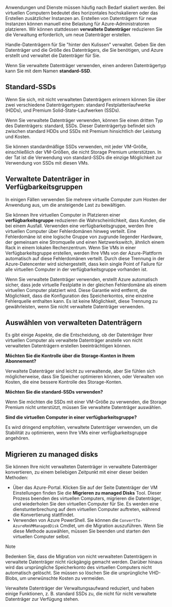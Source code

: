 Anwendungen und Dienste müssen häufig nach Bedarf skaliert werden. Bei virtuellen Computern bedeutet dies horizontales hochskalieren oder das Erstellen zusätzlicher Instanzen an. Erstellen von Datenträgern für neue Instanzen können manuell eine Belastung für Azure-Administratoren platzieren. Wir können stattdessen **verwaltete Datenträger** reduzieren Sie die Verwaltung erforderlich, um neue Datenträger erstellen.

Handle-Datenträgern für Sie "hinter den Kulissen" verwaltet. Geben Sie den Datenträger und die Größe des Datenträgers, die Sie benötigen, und Azure erstellt und verwaltet die Datenträger für Sie. 

Wenn Sie verwaltete Datenträger verwenden, einen anderen Datenträgertyp kann Sie mit dem Namen **standard-SSD**.

## <a name="standard-ssds"></a>Standard-SSDs

Wenn Sie sich, mit nicht verwalteten Datenträgern erinnern können Sie über zwei verschiedene Datenträgertypen: standard Festplattenlaufwerke (HDDs), und Premium Solid-State-Laufwerken (SSDs).

Wenn Sie verwaltete Datenträger verwenden, können Sie einen dritten Typ des Datenträgers: standard, SSDs. Dieser Datenträgertyp befindet sich zwischen standard HDDs und SSDs mit Premium hinsichtlich der Leistung und Kosten.

Sie können standardmäßige SSDs verwenden, mit jeder VM-Größe, einschließlich der VM-Größen, die nicht Storage Premium unterstützen. In der Tat ist die Verwendung von standard-SSDs die einzige Möglichkeit zur Verwendung von SSDs mit diesen VMs.

## <a name="managed-disks-in-availability-sets"></a>Verwaltete Datenträger in Verfügbarkeitsgruppen

In einigen Fällen verwenden Sie mehrere virtuelle Computer zum Hosten der Anwendung aus, um die ansteigende Last zu bewältigen.

Sie können Ihre virtuellen Computer in Platzieren einer **verfügbarkeitsgruppe** reduzieren die Wahrscheinlichkeit, dass Kunden, die bei einem Ausfall. Verwenden eine verfügbarkeitsgruppe, werden Ihre virtuellen Computer über Fehlerdomänen hinweg verteilt. Eine Fehlerdomäne ist eine logische Gruppe von zugrunde liegender Hardware, der gemeinsam eine Stromquelle und einen Netzwerkswitch, ähnlich einem Rack in einem lokalen Rechenzentrum. Wenn Sie VMs in einer Verfügbarkeitsgruppe erstellen, werden Ihre VMs von der Azure-Plattform automatisch auf diese Fehlerdomänen verteilt. Durch diese Trennung in der Azure-Datencenter wird sichergestellt, dass kein single Point of Failure für alle virtuellen Computer in der verfügbarkeitsgruppe vorhanden ist.

Wenn Sie verwaltete Datenträger verwenden, erstellt Azure automatisch sicher, dass jede virtuelle Festplatte in der gleichen Fehlerdomäne als einem virtuellen Computer platziert wird. Diese Garantie wird entfernt, die Möglichkeit, dass die Konfiguration des Speicherkontos, eine einzelne Fehlerquelle enthalten kann. Es ist keine Möglichkeit, diese Trennung zu gewährleisten, wenn Sie nicht verwaltete Datenträger verwenden.

## <a name="choosing-managed-disks"></a>Auswählen von verwalteten Datenträgern

Es gibt einige Aspekte, die die Entscheidung, ob der Datenträger Ihrer virtuellen Computer als verwaltete Datenträger anstelle von nicht verwalteten Datenträgern erstellen beeinträchtigen können.

**Möchten Sie die Kontrolle über die Storage-Konten in Ihrem Abonnement?**

Verwaltete Datenträger sind leicht zu verwaltende, aber Sie fühlen sich möglicherweise, dass Sie Speicher optimieren können, oder Verwalten von Kosten, die eine bessere Kontrolle des Storage-Konten.

**Möchten Sie die standard-SSDs verwenden?** 

Wenn Sie möchten die SSDs mit einer VM-Größe zu verwenden, die Storage Premium nicht unterstützt, müssen Sie verwaltete Datenträger auswählen.

**Sind die virtuellen Computer in einer verfügbarkeitsgruppe?** 

Es wird dringend empfohlen, verwaltete Datenträger verwenden, um die Stabilität zu optimieren, wenn Ihre VMs einer verfügbarkeitsgruppe angehören.

## <a name="migrating-to-managed-disks"></a>Migrieren zu managed disks

Sie können Ihre nicht verwalteten Datenträger in verwaltete Datenträger konvertieren, zu einem beliebigen Zeitpunkt mit einer dieser beiden Methoden:

- Über das Azure-Portal. Klicken Sie auf der Seite Datenträger der VM Einstellungen finden Sie die **Migrieren zu managed Disks** Tool. Dieser Prozess beenden des virtuellen Computers, migrieren die Datenträger, und wiederholen Sie den virtuellen Computer für Sie. Es werden eine dienstunterbrechung auf dem virtuellen Computer auftreten, während die Konvertierung stattfindet.
- Verwenden von Azure PowerShell. Sie können die `ConvertTo-AzureRmVMManagedDisk` Cmdlet, um die Migration auszuführen. Wenn Sie diese Methode auswählen, müssen Sie beenden und starten den virtuellen Computer selbst.
  
> [!Note]
> Bedenken Sie, dass die Migration von nicht verwalteten Datenträgern in verwaltete Datenträger nicht rückgängig gemacht werden. Darüber hinaus wird das ursprüngliche Speicherkonto des virtuellen Computers nicht automatisch gelöscht. Sie müssen so löschen Sie die ursprüngliche VHD-Blobs, um unerwünschte Kosten zu vermeiden. 

Verwaltete Datenträger der Verwaltungsaufwand reduziert, und haben einige Funktionen, z. B. standard SSDs zu, die nicht für nicht verwaltete Datenträger zur Verfügung stehen.
